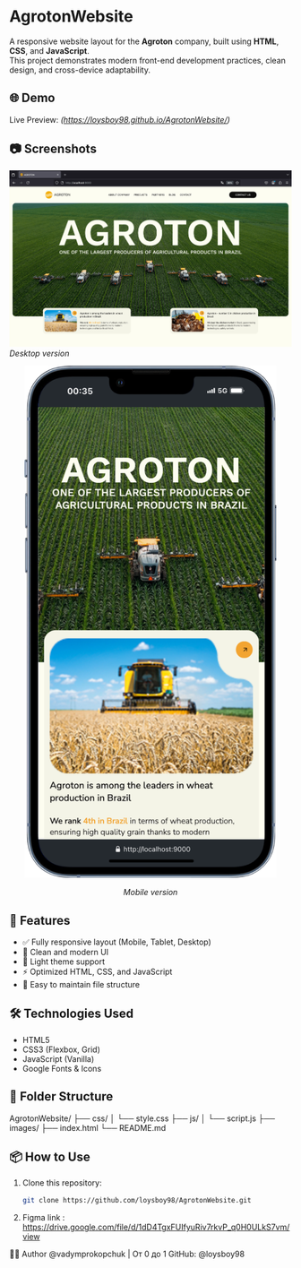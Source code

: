 # AgrotonWebsite

A responsive website layout for the **Agroton** company, built using **HTML**, **CSS**, and **JavaScript**.  
This project demonstrates modern front-end development practices, clean design, and cross-device adaptability.

## 🌐 Demo

Live Preview: *(https://loysboy98.github.io/AgrotonWebsite/)*

## 📷 Screenshots

![Desktop View](images/screenshots/desktop-preview.png)  
*Desktop version*

<p align="center">
  <img src="images/screenshots/mobile-preview.png" alt="Mobile View" width="450"/>
</p>
<p align="center"><em>Mobile version</em></p>

## 🚀 Features

- ✅ Fully responsive layout (Mobile, Tablet, Desktop)
- 🎨 Clean and modern UI
- 🌙 Light theme support
- ⚡ Optimized HTML, CSS, and JavaScript
- 📁 Easy to maintain file structure

## 🛠️ Technologies Used

- HTML5
- CSS3 (Flexbox, Grid)
- JavaScript (Vanilla)
- Google Fonts & Icons

## 📂 Folder Structure
AgrotonWebsite/
├── css/
│ └── style.css
├── js/
│ └── script.js
├── images/
├── index.html
└── README.md

## 📦 How to Use

1. Clone this repository:

   ```bash
   git clone https://github.com/loysboy98/AgrotonWebsite.git
   
2. Figma link : https://drive.google.com/file/d/1dD4TgxFUIfyuRiv7rkvP_q0H0ULkS7vm/view

👨‍💻 Author
@vadymprokopchuk | От 0 до 1
GitHub: @loysboy98
